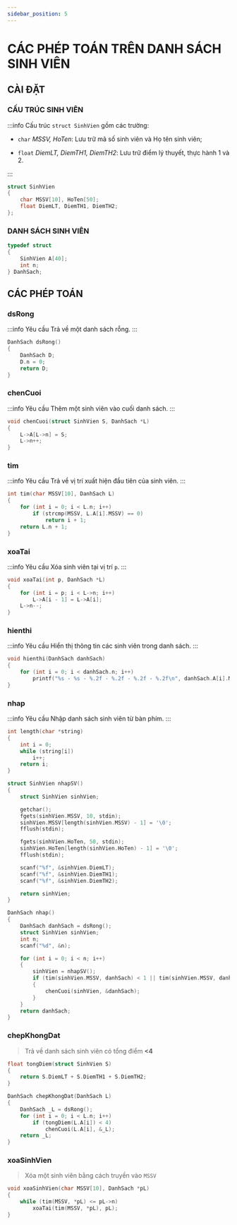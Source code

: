 ```yaml
---
sidebar_position: 5
---
```

# CÁC PHÉP TOÁN TRÊN DANH SÁCH SINH VIÊN

## CÀI ĐẶT

### CẤU TRÚC SINH VIÊN

:::info
Cấu trúc `struct SinhVien` gồm các trường:

- `char` *MSSV, HoTen*: Lưu trữ mã số sinh viên và Họ tên sinh viên;

- `float` *DiemLT, DiemTH1, DiemTH2*: Lưu trữ điểm lý thuyết, thực hành 1 và 2.

:::

```c
struct SinhVien
{
    char MSSV[10], HoTen[50];
    float DiemLT, DiemTH1, DiemTH2;
};
```

### DANH SÁCH SINH VIÊN

```c
typedef struct
{
    SinhVien A[40];
    int n;
} DanhSach;
```

## CÁC PHÉP TOÁN

### dsRong

:::info Yêu cầu
Trả về một danh sách rỗng.
:::

```c
DanhSach dsRong()
{
    DanhSach D;
    D.n = 0;
    return D;
}
```

### chenCuoi

:::info Yêu cầu
Thêm một sinh viên vào cuối danh sách.
:::

```c
void chenCuoi(struct SinhVien S, DanhSach *L)
{
    L->A[L->n] = S;
    L->n++;
}
```

### tim

:::info Yêu cầu
Trả về vị trí xuất hiện đầu tiên của sinh viên.
:::

```c
int tim(char MSSV[10], DanhSach L)
{
    for (int i = 0; i < L.n; i++)
        if (strcmp(MSSV, L.A[i].MSSV) == 0)
            return i + 1;
    return L.n + 1;
}
```

### xoaTai

:::info Yêu cầu
Xóa sinh viên tại vị trí `p`.
:::

```c
void xoaTai(int p, DanhSach *L)
{
    for (int i = p; i < L->n; i++)
        L->A[i - 1] = L->A[i];
    L->n--;
}
```

### hienthi

:::info Yêu cầu
Hiển thị thông tin các sinh viên trong danh sách.
:::

```c
void hienthi(DanhSach danhSach)
{
    for (int i = 0; i < danhSach.n; i++)
        printf("%s - %s - %.2f - %.2f - %.2f - %.2f\n", danhSach.A[i].MSSV, danhSach.A[i].HoTen, danhSach.A[i].DiemLT, danhSach.A[i].DiemTH1, danhSach.A[i].DiemTH2, danhSach.A[i].DiemLT + danhSach.A[i].DiemTH1 + danhSach.A[i].DiemTH2);
}
```

### nhap

:::info Yêu cầu
Nhập danh sách sinh viên từ bàn phím.
:::

```c
int length(char *string)
{
    int i = 0;
    while (string[i])
        i++;
    return i;
}

struct SinhVien nhapSV()
{
    struct SinhVien sinhVien;

    getchar();
    fgets(sinhVien.MSSV, 10, stdin);
    sinhVien.MSSV[length(sinhVien.MSSV) - 1] = '\0';
    fflush(stdin);

    fgets(sinhVien.HoTen, 50, stdin);
    sinhVien.HoTen[length(sinhVien.HoTen) - 1] = '\0';
    fflush(stdin);

    scanf("%f", &sinhVien.DiemLT);
    scanf("%f", &sinhVien.DiemTH1);
    scanf("%f", &sinhVien.DiemTH2);

    return sinhVien;
}

DanhSach nhap()
{
    DanhSach danhSach = dsRong();
    struct SinhVien sinhVien;
    int n;
    scanf("%d", &n);

    for (int i = 0; i < n; i++)
    {
        sinhVien = nhapSV();
        if (tim(sinhVien.MSSV, danhSach) < 1 || tim(sinhVien.MSSV, danhSach) >= danhSach.n)
        {
            chenCuoi(sinhVien, &danhSach);
        }
    }
    return danhSach;
}
```

### chepKhongDat

> Trả về danh sách sinh viên có tổng điểm **<4**

```c
float tongDiem(struct SinhVien S)
{
    return S.DiemLT + S.DiemTH1 + S.DiemTH2;
}

DanhSach chepKhongDat(DanhSach L)
{
    DanhSach _L = dsRong();
    for (int i = 0; i < L.n; i++)
        if (tongDiem(L.A[i]) < 4)
            chenCuoi(L.A[i], &_L);
    return _L;
}
```

### xoaSinhVien

> Xóa một sinh viên bằng cách truyền vào `MSSV`

```c
void xoaSinhVien(char MSSV[10], DanhSach *pL)
{
    while (tim(MSSV, *pL) <= pL->n)
        xoaTai(tim(MSSV, *pL), pL);
}
```
